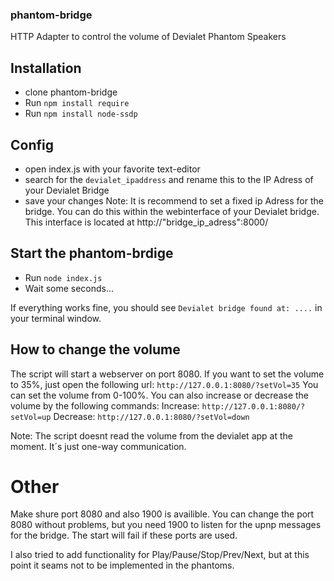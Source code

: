 ### phantom-bridge
HTTP Adapter to control the volume of Devialet Phantom Speakers

## Installation

* clone phantom-bridge
* Run `npm install require`
* Run `npm install node-ssdp`


## Config 
* open index.js with your favorite text-editor
* search for the `devialet_ipaddress` and rename this to the IP Adress of your Devialet Bridge
* save your changes
Note: It is recommend to set a fixed ip Adress for the bridge. You can do this within the webinterface of your Devialet bridge. This interface is located at http://"bridge_ip_adress":8000/


## Start the phantom-brdige
* Run `node index.js`
* Wait some seconds...

If everything works fine, you should see `Devialet bridge found at: ....` in your terminal window. 


## How to change the volume
The script will start a webserver on port 8080. If you want to set the volume to 35%, just open the following url:
`http://127.0.0.1:8080/?setVol=35`
You can set the volume from 0-100%. 
You can also increase or decrease the volume by the following commands:
Increase: `http://127.0.0.1:8080/?setVol=up`
Decrease: `http://127.0.0.1:8080/?setVol=down`

Note: The script doesnt read the volume from the devialet app at the moment. It´s just one-way communication. 


# Other
Make shure port 8080 and also 1900 is availible. You can change the port 8080 without problems, but you need 1900 to listen for the upnp messages for the bridge. The start will fail if these ports are used. 

I also tried to add functionality for Play/Pause/Stop/Prev/Next, but at this point it seams not to be implemented in the phantoms. 
